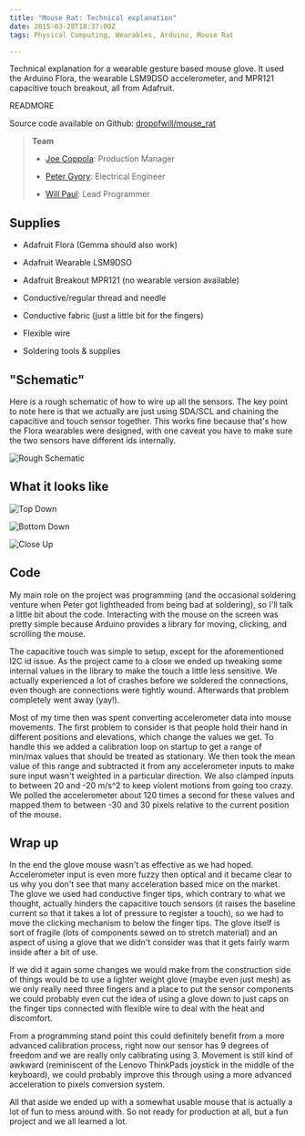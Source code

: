 ```yaml
---
title: "Mouse Rat: Technical explanation"
date: 2015-03-28T18:37:00Z
tags: Physical Computing, Wearables, Arduino, Mouse Rat

---
```


Technical explanation for a wearable gesture based mouse glove. It used the Arduino Flora, the wearable LSM9DSO accelerometer, and MPR121 capacitive touch breakout, all from Adafruit.

READMORE

Source code available on Github: [dropofwill/mouse_rat](http://github.com/dropofwill/mouse_rat)

> **Team**
>
> * [Joe Coppola](https://github.com/JosephCoppola): Production Manager
>
> * [Peter Gyory](https://github.com/Petroochio): Electrical Engineer
>
> * [Will Paul](https://github.com/dropofwill): Lead Programmer


## Supplies

* Adafruit Flora (Gemma should also work)

* Adafruit Wearable LSM9DSO

* Adafruit Breakout MPR121 (no wearable version available)

* Conductive/regular thread and needle

* Conductive fabric (just a little bit for the fingers)

* Flexible wire

* Soldering tools & supplies


## "Schematic"

Here is a rough schematic of how to wire up all the sensors. The key point to note here is that we actually are just using SDA/SCL and chaining the capacitive and touch sensor together. This works fine because that's how the Flora wearables were designed, with one caveat you have to make sure the two sensors have different ids internally.

![Rough Schematic](https://raw.githubusercontent.com/dropofwill/mouse_rat/master/mouse_rat-schematic.jpg)


## What it looks like

![Top Down](https://raw.githubusercontent.com/dropofwill/mouse_rat/master/mouse_rat-top-down.jpg)

![Bottom Down](https://raw.githubusercontent.com/dropofwill/mouse_rat/master/mouse_rat-bottom-down.jpg)

![Close Up](https://raw.githubusercontent.com/dropofwill/mouse_rat/master/mouse_rat-close-up.jpg)


## Code

My main role on the project was programming (and the occasional soldering venture when Peter got lightheaded from being bad at soldering), so I'll talk a little bit about the code. Interacting with the mouse on the screen was pretty simple because Arduino provides a library for moving, clicking, and scrolling the mouse.

The capacitive touch was simple to setup, except for the aforementioned I2C id issue. As the project came to a close we ended up tweaking some internal values in the library to make the touch a little less sensitive. We actually experienced a lot of crashes before we soldered the connections, even though are connections were tightly wound. Afterwards that problem completely went away (yay!).

Most of my time then was spent converting accelerometer data into mouse movements. The first problem to consider is that people hold their hand in different positions and elevations, which change the values we get. To handle this we added a calibration loop on startup to get a range of min/max values that should be treated as stationary. We then took the mean value of this range and subtracted it from any accelerometer inputs to make sure input wasn't weighted in a particular direction. We also clamped inputs to between 20 and -20 m/s^2 to keep violent motions from going too crazy. We polled the accelerometer about 120 times a second for these values and mapped them to between -30 and 30 pixels relative to the current position of the mouse.


## Wrap up

In the end the glove mouse wasn't as effective as we had hoped. Accelerometer input is even more fuzzy then optical and it became clear to us why you don't see that many acceleration based mice on the market. The glove we used had conductive finger tips, which contrary to what we thought, actually hinders the capacitive touch sensors (it raises the baseline current so that it takes a lot of pressure to register a touch), so we had to move the clicking mechanism to below the finger tips. The glove itself is sort of fragile (lots of components sewed on to stretch material) and an aspect of using a glove that we didn't consider was that it gets fairly warm inside after a bit of use.

If we did it again some changes we would make from the construction side of things would be to use a lighter weight glove (maybe even just mesh) as we only really need three fingers and a place to put the sensor components we could probably even cut the idea of using a glove down to just caps on the finger tips connected with flexible wire to deal with the heat and discomfort.

From a programming stand point this could definitely benefit from a more advanced calibration process, right now our sensor has 9 degrees of freedom and we are really only calibrating using 3. Movement is still kind of awkward (reminiscent of the Lenovo ThinkPads joystick in the middle of the keyboard), we could probably improve this through using a more advanced acceleration to pixels conversion system.

All that aside we ended up with a somewhat usable mouse that is actually a lot of fun to mess around with. So not ready for production at all, but a fun project and we all learned a lot.

